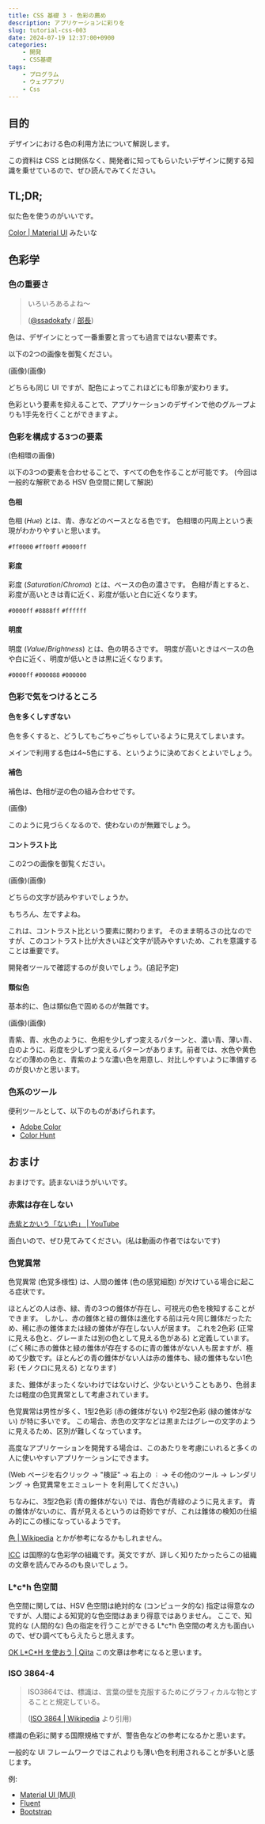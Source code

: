 ```yaml
---
title: CSS 基礎 3 - 色彩の薦め
description: アプリケーションに彩りを
slug: tutorial-css-003
date: 2024-07-19 12:37:00+0900
categories:
    - 開発
    - CSS基礎
tags:
    - プログラム
    - ウェブアプリ
    - Css
---
```


## 目的
デザインにおける色の利用方法について解説します。

この資料は CSS とは関係なく、開発者に知ってもらいたいデザインに関する知識を乗せているので、ぜひ読んでみてください。

## TL;DR;
似た色を使うのがいいです。

[Color | Material UI](https://mui.com/material-ui/customization/color/#color-palette) みたいな

## 色彩学
### 色の重要さ
> いろいろあるよね〜
>
> ([@ssadokafy](https://github.com/ssadokafy) / [部長](https://github.com/nAgI314))

色は、デザインにとって一番重要と言っても過言ではない要素です。

以下の2つの画像を御覧ください。

(画像)(画像)

どちらも同じ UI ですが、配色によってこれほどにも印象が変わります。

色彩という要素を抑えることで、アプリケーションのデザインで他のグループよりも1手先を行くことができますよ。

### 色彩を構成する3つの要素
(色相環の画像)

以下の3つの要素を合わせることで、すべての色を作ることが可能です。
(今回は一般的な解釈である HSV 色空間に関して解説)

#### 色相
色相 (*Hue*) とは、青、赤などのベースとなる色です。
色相環の円周上という表現がわかりやすいと思います。

`#ff0000` `#ff00ff` `#0000ff`

#### 彩度
彩度 (*Saturation*/*Chroma*) とは、ベースの色の濃さです。
色相が青とすると、彩度が高いときは青に近く、彩度が低いと白に近くなります。

`#0000ff` `#8888ff` `#ffffff`

#### 明度
明度 (*Value*/*Brightness*) とは、色の明るさです。
明度が高いときはベースの色や白に近く、明度が低いときは黒に近くなります。

`#0000ff` `#000088` `#000000`

### 色彩で気をつけるところ
#### 色を多くしすぎない
色を多くすると、どうしてもごちゃごちゃしているように見えてしまいます。

メインで利用する色は4~5色にする、というように決めておくとよいでしょう。

#### 補色
補色は、色相が逆の色の組み合わせです。

(画像)

このように見づらくなるので、使わないのが無難でしょう。

#### コントラスト比
この2つの画像を御覧ください。

(画像)(画像)

どちらの文字が読みやすいでしょうか。

もちろん、左ですよね。

これは、コントラスト比という要素に関わります。
そのまま明るさの比なのですが、このコントラスト比が大きいほど文字が読みやすいため、これを意識することは重要です。

開発者ツールで確認するのが良いでしょう。(追記予定)

#### 類似色
基本的に、色は類似色で固めるのが無難です。

(画像)(画像)

青紫、青、水色のように、色相を少しずつ変えるパターンと、濃い青、薄い青、白のように、彩度を少しずつ変えるパターンがあります。前者では、水色や黄色などの薄めの色と、青紫のような濃い色を用意し、対比しやすいように準備するのが良いかと思います。

### 色系のツール
便利ツールとして、以下のものがあげられます。

- [Adobe Color](https://color.adobe.com)
- [Color Hunt](https://colorhunt.co/)

## おまけ
おまけです。読まないほうがいいです。

### 赤紫は存在しない
[赤紫とかいう「ない色」 | YouTube](https://www.youtube.com/watch?v=PYE09lfwSys)

面白いので、ぜひ見てみてください。(私は動画の作者ではないです)

### 色覚異常
色覚異常 (色覚多様性) は、人間の錐体 (色の感覚細胞) が欠けている場合に起こる症状です。

ほとんどの人は赤、緑、青の3つの錐体が存在し、可視光の色を検知することができます。
しかし、赤の錐体と緑の錐体は進化する前は元々同じ錐体だったため、稀に赤の錐体または緑の錐体が存在しない人が居ます。
これを2色彩 (正常に見える色と、グレーまたは別の色として見える色がある) と定義しています。
(ごく稀に赤の錐体と緑の錐体が存在するのに青の錐体がない人も居ますが、極めて少数です。ほとんどの青の錐体がない人は赤の錐体も、緑の錐体もない1色彩 (モノクロに見える) となります)

また、錐体がまったくないわけではないけど、少ないということもあり、色弱または軽度の色覚異常として考慮されています。

色覚異常は男性が多く、1型2色彩 (赤の錐体がない) や2型2色彩 (緑の錐体がない) が特に多いです。
この場合、赤色の文字などは黒またはグレーの文字のように見えるため、区別が難しくなっています。

高度なアプリケーションを開発する場合は、このあたりを考慮にいれると多くの人に使いやすいアプリケーションにできます。

(Web ページを右クリック -> "検証" -> 右上の `︙` -> その他のツール -> レンダリング -> 色覚異常をエミュレート を利用してください。)

ちなみに、3型2色彩 (青の錐体がない) では、青色が青緑のように見えます。
青の錐体がないのに、青が見えるというのは奇妙ですが、これは錐体の検知の仕組み的にこの様になっているようです。

[色 | Wikipedia](https://ja.wikipedia.org/wiki/色#三種の錐体細胞と三原色) とかが参考になるかもしれません。

[ICC](https://www.color.org/index.xalter) は国際的な色彩学の組織です。英文ですが、詳しく知りたかったらこの組織の文章を読んでみるのも良いでしょう。

### L\*c\*h 色空間
色空間に関しては、HSV 色空間は絶対的な (コンピュータ的な) 指定は得意なのですが、人間による知覚的な色空間はあまり得意ではありません。
ここで、知覚的な (人間的な) 色の指定を行うことができる L\*c\*h 色空間の考え方も面白いので、ぜひ調べてもらえたらと思えます。

[OK L\*C\*H を使おう | Qiita](https://qiita.com/soi/items/9439ba59cef99b1a1ea5) この文章は参考になると思います。

### ISO 3864-4
> ISO3864では、標識は、言葉の壁を克服するためにグラフィカルな物とすることと規定している。
>
> ([ISO 3864 | Wikipedia](https://ja.wikipedia.org/wiki/ISO_3864) より引用)

標識の色彩に関する国際規格ですが、警告色などの参考になるかと思います。

一般的な UI フレームワークではこれよりも薄い色を利用されることが多いと感じます。

例:

- [Material UI (MUI)](https://mui.com/material-ui/customization/palette/#values)
- [Fluent](https://fluent2.microsoft.design/color#semantic-colors)
- [Bootstrap](https://getbootstrap.jp/docs/5.3/utilities/colors/#カラー)
